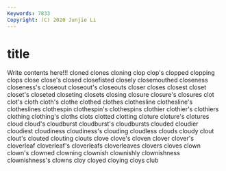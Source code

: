 ```yaml
---
Keywords: 7833
Copyright: (C) 2020 Junjie Li
---
```


# title

Write contents here!!!
cloned 
clones
cloning 
clop 
clop's 
clopped 
clopping 
clops 
close 
close's 
closed 
closefisted
closely 
closemouthed 
closeness 
closeness's 
closeout 
closeout's 
closeouts 
closer 
closes 
closest
closet 
closet's 
closeted 
closeting 
closets 
closing 
closure 
closure's 
closures 
clot
clot's 
cloth 
cloth's 
clothe 
clothed 
clothes 
clothesline 
clothesline's 
clotheslines 
clothespin
clothespin's 
clothespins 
clothier 
clothier's 
clothiers 
clothing 
clothing's 
cloths 
clots 
clotted
clotting 
cloture 
cloture's 
clotures 
cloud 
cloud's 
cloudburst 
cloudburst's 
cloudbursts 
clouded
cloudier 
cloudiest 
cloudiness 
cloudiness's 
clouding 
cloudless 
clouds 
cloudy 
clout 
clout's
clouted 
clouting 
clouts 
clove 
clove's 
cloven 
clover 
clover's 
cloverleaf 
cloverleaf's
cloverleafs 
cloverleaves 
clovers 
cloves 
clown 
clown's 
clowned 
clowning 
clownish 
clownishly
clownishness 
clownishness's 
clowns 
cloy 
cloyed 
cloying 
cloys 
club 
